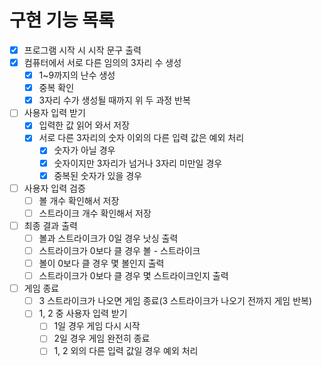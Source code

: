 # 구현 기능 목록
- [x] 프로그램 시작 시 시작 문구 출력
- [x] 컴퓨터에서 서로 다른 임의의 3자리 수 생성
  - [x] 1~9까지의 난수 생성
  - [x] 중복 확인
  - [x] 3자리 수가 생성될 때까지 위 두 과정 반복
- [ ] 사용자 입력 받기
  - [x] 입력한 값 읽어 와서 저장
  - [x] 서로 다른 3자리의 숫자 이외의 다른 입력 값은 예외 처리
    - [x] 숫자가 아닐 경우
    - [x] 숫자이지만 3자리가 넘거나 3자리 미만일 경우
    - [x] 중복된 숫자가 있을 경우
- [ ] 사용자 입력 검증
  - [ ] 볼 개수 확인해서 저장
  - [ ] 스트라이크 개수 확인해서 저장
- [ ] 최종 결과 출력
  - [ ] 볼과 스트라이크가 0일 경우 낫싱 출력
  - [ ] 스트라이크가 0보다 클 경우 볼 - 스트라이크
  - [ ] 볼이 0보다 클 경우 몇 볼인지 출력
  - [ ] 스트라이크가 0보다 클 경우 몇 스트라이크인지 출력 
- [ ] 게임 종료
  - [ ] 3 스트라이크가 나오면 게임 종료(3 스트라이크가 나오기 전까지 게임 반복)
  - [ ] 1, 2 중 사용자 입력 받기
    - [ ] 1일 경우 게임 다시 시작
    - [ ] 2일 경우 게임 완전히 종료
    - [ ] 1, 2 외의 다른 입력 값일 경우 예외 처리
